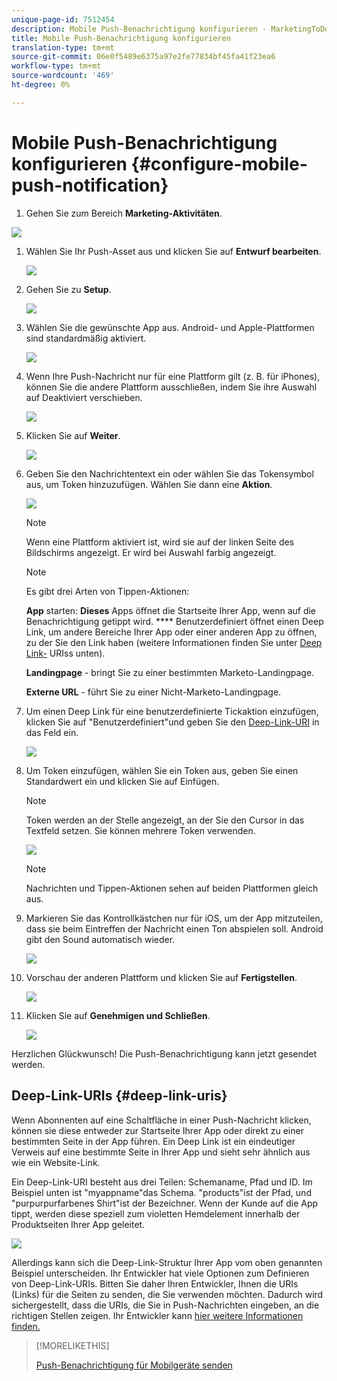 ```yaml
---
unique-page-id: 7512454
description: Mobile Push-Benachrichtigung konfigurieren - MarketingToDocs - Produktdokumentation
title: Mobile Push-Benachrichtigung konfigurieren
translation-type: tm+mt
source-git-commit: 06e0f5489e6375a97e2fe77834bf45fa41f23ea6
workflow-type: tm+mt
source-wordcount: '469'
ht-degree: 0%

---
```



# Mobile Push-Benachrichtigung konfigurieren {#configure-mobile-push-notification}

1. Gehen Sie zum Bereich **Marketing-Aktivitäten**.

![](assets/2fbf1ab6-2247-40c8-980d-be56b9d94890.png)

1. Wählen Sie Ihr Push-Asset aus und klicken Sie auf **Entwurf bearbeiten**.

   ![](assets/image2016-8-23-16-3a49-3a48.png)

1. Gehen Sie zu **Setup**.

   ![](assets/image2016-8-23-16-3a51-3a56.png)

1. Wählen Sie die gewünschte App aus. Android- und Apple-Plattformen sind standardmäßig aktiviert.

   ![](assets/image2016-8-23-16-3a53-3a33.png)

1. Wenn Ihre Push-Nachricht nur für eine Plattform gilt (z. B. für iPhones), können Sie die andere Plattform ausschließen, indem Sie ihre Auswahl auf Deaktiviert verschieben.

   ![](assets/image2016-8-23-16-3a41-3a48.png)

1. Klicken Sie auf **Weiter**.

   ![](assets/image2016-8-23-16-3a43-3a28.png)

1. Geben Sie den Nachrichtentext ein oder wählen Sie das Tokensymbol aus, um Token hinzuzufügen. Wählen Sie dann eine **Aktion**.

   ![](assets/image2015-9-14-16-3a7-3a43.png)

   >[!NOTE]
   >
   >Wenn eine Plattform aktiviert ist, wird sie auf der linken Seite des Bildschirms angezeigt. Er wird bei Auswahl farbig angezeigt.

   >[!NOTE]
   >
   >Es gibt drei Arten von Tippen-Aktionen:
   >
   >**App**  starten:  **Dieses** Apps öffnet die Startseite Ihrer App, wenn auf die Benachrichtigung getippt wird. **** Benutzerdefiniert öffnet einen Deep Link, um andere Bereiche Ihrer App oder einer anderen App zu öffnen, zu der Sie den Link haben (weitere Informationen finden Sie unter  [Deep Link-](#Deeplink) URIss unten).
   >
   >**Landingpage**  - bringt Sie zu einer bestimmten Marketo-Landingpage.
   >
   >**Externe URL**  - führt Sie zu einer Nicht-Marketo-Landingpage.

1. Um einen Deep Link für eine benutzerdefinierte Tickaktion einzufügen, klicken Sie auf &quot;Benutzerdefiniert&quot;und geben Sie den [Deep-Link-URI](#Deeplink) in das Feld ein.

   ![](assets/image2016-7-28-16-3a19-3a13.png)

1. Um Token einzufügen, wählen Sie ein Token aus, geben Sie einen Standardwert ein und klicken Sie auf Einfügen.

   >[!NOTE]
   >
   >Token werden an der Stelle angezeigt, an der Sie den Cursor in das Textfeld setzen. Sie können mehrere Token verwenden.

   ![](assets/image2015-8-10-14-3a48-3a52.png)

   >[!NOTE]
   >
   >Nachrichten und Tippen-Aktionen sehen auf beiden Plattformen gleich aus.

1. Markieren Sie das Kontrollkästchen nur für iOS, um der App mitzuteilen, dass sie beim Eintreffen der Nachricht einen Ton abspielen soll. Android gibt den Sound automatisch wieder.

   ![](assets/ios-tap-and-notification-hand.png)

1. Vorschau der anderen Plattform und klicken Sie auf **Fertigstellen**.

   ![](assets/image2015-9-14-16-3a12-3a34.png)

1. Klicken Sie auf **Genehmigen und Schließen**.

   ![](assets/323dda12-0543-4558-8562-563eed5fa0e0.png)

Herzlichen Glückwunsch! Die Push-Benachrichtigung kann jetzt gesendet werden.

## Deep-Link-URIs {#deep-link-uris}

Wenn Abonnenten auf eine Schaltfläche in einer Push-Nachricht klicken, können sie diese entweder zur Startseite Ihrer App oder direkt zu einer bestimmten Seite in der App führen. Ein Deep Link ist ein eindeutiger Verweis auf eine bestimmte Seite in Ihrer App und sieht sehr ähnlich aus wie ein Website-Link.

Ein Deep-Link-URI besteht aus drei Teilen: Schemaname, Pfad und ID. Im Beispiel unten ist &quot;myappname&quot;das Schema. &quot;products&quot;ist der Pfad, und &quot;purpurpurfarbenes Shirt&quot;ist der Bezeichner. Wenn der Kunde auf die App tippt, werden diese speziell zum violetten Hemdelement innerhalb der Produktseiten Ihrer App geleitet.

![](assets/image2016-7-29-12-3a49-3a1.png)

Allerdings kann sich die Deep-Link-Struktur Ihrer App vom oben genannten Beispiel unterscheiden. Ihr Entwickler hat viele Optionen zum Definieren von Deep-Link-URIs. Bitten Sie daher Ihren Entwickler, Ihnen die URIs (Links) für die Seiten zu senden, die Sie verwenden möchten. Dadurch wird sichergestellt, dass die URIs, die Sie in Push-Nachrichten eingeben, an die richtigen Stellen zeigen. Ihr Entwickler kann [hier weitere Informationen finden.](https://developers.marketo.com/mobile/enabling-deep-links-in-your-app/)

>[!MORELIKETHIS]
>
>[Push-Benachrichtigung für Mobilgeräte senden](/help/marketo/product-docs/mobile-marketing/push-notifications/send-a-mobile-push-notification.md)
